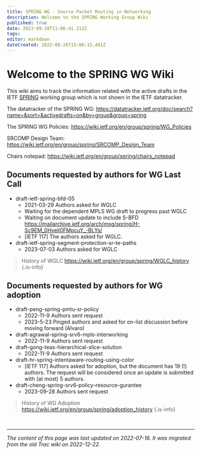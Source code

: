 ```yaml
---
title: SPRING WG - Source Packet Routing in Networking
description: Welcome to the SPRING Working Group Wiki
published: true
date: 2023-09-28T11:06:41.212Z
tags: 
editor: markdown
dateCreated: 2022-08-26T15:06:15.491Z
---
```


# Welcome to the SPRING WG Wiki

This wiki aims to track the information related with the active drafts in the IETF [SPRING](https://datatracker.ietf.org/group/spring/) working group which is not shown in the IETF datatracker. 

The datatracker of the SPRING WG:
https://datatracker.ietf.org/doc/search?name=&sort=&activedrafts=on&by=group&group=spring

The SPRING WG Policies:
https://wiki.ietf.org/en/group/spring/WG_Policies

SRCOMP Design Team:
https://wiki.ietf.org/en/group/spring/SRCOMP_Design_Team

Chairs notepad: https://wiki.ietf.org/en/group/spring/chairs_notepad

## Documents requested by authors for WG Last Call
* draft-ietf-spring-bfd-05
   * 2021-03-29 Authors asked for WGLC
   * Waiting for the dependent MPLS WG draft to progress past WGLC
   * Waiting on document update to include S-BFD https://mailarchive.ietf.org/arch/msg/spring/H-Sc9EM_0Hveli0FMpcuY_-BLYs/
   * [IETF 117] The authors asked for WGLC.
* draft-ietf-spring-segment-protection-sr-te-paths
   * 2023-07-03 Authors asked for WGLC

> History of WGLC
https://wiki.ietf.org/en/group/spring/WGLC_history
{.is-info}

## Documents requested by authors for WG adoption
* draft-peng-spring-pmtu-sr-policy
   * 2022-11-9 Authors sent request
   * 2023-5-23 Pinged authors and asked for on-list discussion before moving forward (Alvaro)
* draft-agrawal-spring-srv6-mpls-interworking
   * 2022-11-9 Authors sent request     
* draft-gong-teas-hierarchical-slice-solution
   * 2022-11-9 Authors sent request  
* draft-hr-spring-intentaware-routing-using-color
   * [IETF 117] Authors asked for adoption, but the document has 19 (!) authors.  The request will be considered once an update is submitted with (at most) 5 authors.
* draft-cheng-spring-srv6-policy-resource-gurantee
	* 2023-09-28 Authors sent request
   
> History of WG Adoption
https://wiki.ietf.org/en/group/spring/adoption_history
{.is-info}


&nbsp;

---

*The content of this page was last updated on 2022-07-16. It was migrated from the old Trac wiki on 2022-12-22.*